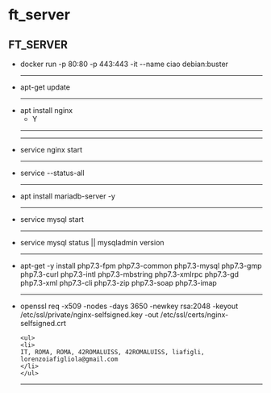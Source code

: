 # ft_server
<html>
   <head></head>
<body>
<h2>FT_SERVER</h2>
<ul padding="10px">
<li>docker run -p 80:80 -p 443:443 -it --name ciao debian:buster</li>
<hr>
<li>apt-get update</li>
<hr>
<li>
apt install nginx
<ul><li>Y</li></ul> 
<hr>
</li>
<hr>
<li>service nginx start</li>
<hr>
<li>service --status-all</li>
<hr>
<li>apt install mariadb-server -y</li>
<hr>
<li>service mysql start</li>
<hr>
<li>service mysql status || mysqladmin version</li>
<hr>
<li>apt-get -y install php7.3-fpm php7.3-common php7.3-mysql php7.3-gmp php7.3-curl php7.3-intl php7.3-mbstring php7.3-xmlrpc php7.3-gd php7.3-xml php7.3-cli php7.3-zip php7.3-soap php7.3-imap
 <li>
 <hr>
 openssl req -x509 -nodes -days 3650 -newkey rsa:2048 -keyout /etc/ssl/private/nginx-selfsigned.key -out /etc/ssl/certs/nginx-selfsigned.crt
</li>

    <ul>
    <li>
    IT, ROMA, ROMA, 42ROMALUISS, 42ROMALUISS, liafigli, lorenzoiafigliola@gmail.com
    </li>
    </ul>
</li>
<hr>
 </ul>
 </body>
 </html>
